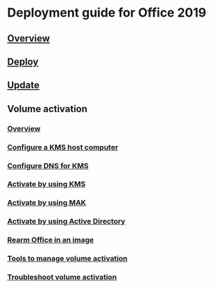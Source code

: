 
# Deployment guide for Office 2019

## [Overview](overview.md)
## [Deploy](deploy.md)
## [Update](update.md)

## Volume activation
### [Overview](../vlactivation/plan-volume-activation-of-office.md?toc=/deployoffice/office2019/toc.json)
### [Configure a KMS host computer](../vlactivation/configure-a-kms-host-computer-for-office.md?toc=/deployoffice/office2019/toc.json)
### [Configure DNS for KMS](../vlactivation/configure-dns-to-activate-office-by-using-kms.md?toc=/deployoffice/office2019/toc.json)
### [Activate by using KMS](../vlactivation/activate-office-by-using-kms.md?toc=/deployoffice/office2019/toc.json)
### [Activate by using MAK](../vlactivation/activate-office-by-using-mak.md?toc=/deployoffice/office2019/toc.json)
### [Activate by using Active Directory](../vlactivation/activate-office-by-using-active-directory.md?toc=/deployoffice/office2019/toc.json)
### [Rearm Office in an image](../vlactivation/rearm-an-office-installation-on-an-image-when-using-kms-to-activate.md?toc=/deployoffice/office2019/toc.json)
### [Tools to manage volume activation](../vlactivation/tools-to-manage-volume-activation-of-office.md?toc=/deployoffice/office2019/toc.json)
### [Troubleshoot volume activation](../vlactivation/troubleshoot-volume-activation-of-office.md?toc=/deployoffice/office2019/toc.json)
